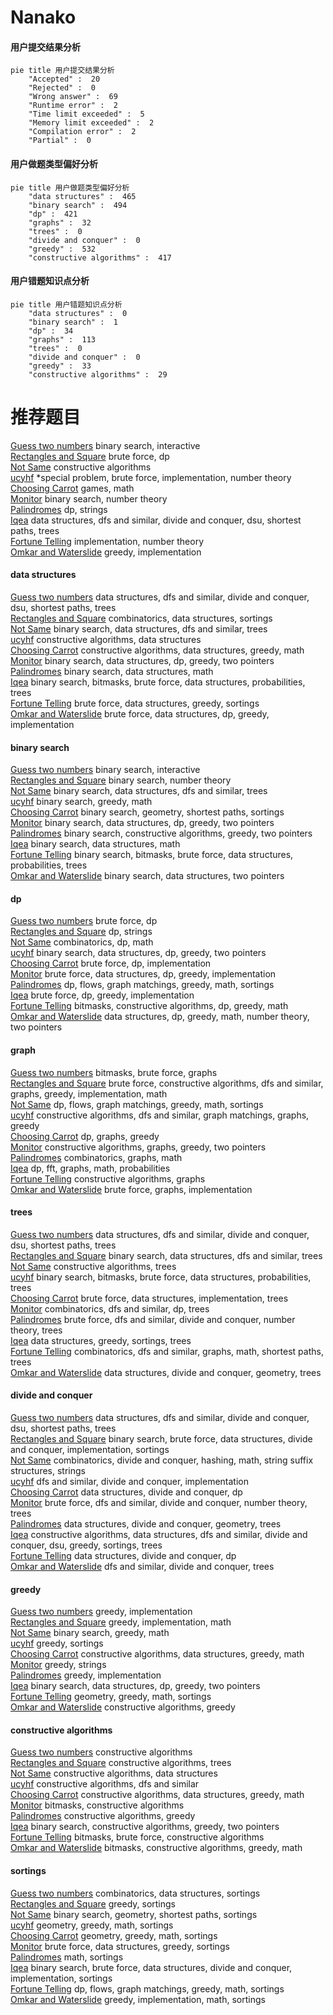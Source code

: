 # Nanako
<!-- tabs:start -->
#### **用户提交结果分析**

```mermaid
pie title 用户提交结果分析
    "Accepted" :  20
    "Rejected" :  0
    "Wrong answer" :  69
    "Runtime error" :  2
    "Time limit exceeded" :  5
    "Memory limit exceeded" :  2
    "Compilation error" :  2
    "Partial" :  0
```
#### **用户做题类型偏好分析**

```mermaid
pie title 用户做题类型偏好分析
    "data structures" :  465
    "binary search" :  494
    "dp" :  421
    "graphs" :  32
    "trees" :  0
    "divide and conquer" :  0
    "greedy" :  532
    "constructive algorithms" :  417
```
#### **用户错题知识点分析**

```mermaid
pie title 用户错题知识点分析
    "data structures" :  0
    "binary search" :  1
    "dp" :  34
    "graphs" :  113
    "trees" :  0
    "divide and conquer" :  0
    "greedy" :  33
    "constructive algorithms" :  29
```
<!-- tabs:end -->
# 推荐题目
[Guess two numbers](https://codeforces.com/contest/1008/problem/E)		binary search,
                        interactive		  
[Rectangles and Square](http://codeforces.com/problemset/problem/335/D)		brute force,
                        dp		  
[Not Same](https://codeforces.com/contest/1261/problem/E)		constructive algorithms		  
[ucyhf](http://codeforces.com/problemset/problem/171/F)		*special problem,
                        brute force,
                        implementation,
                        number theory		  
[Choosing Carrot](http://codeforces.com/problemset/problem/794/E)		games,
                        math		  
[Monitor](http://codeforces.com/problemset/problem/16/C)		binary search,
                        number theory		  
[Palindromes](http://codeforces.com/problemset/problem/137/D)		dp,
                        strings		  
[Iqea](http://codeforces.com/problemset/problem/936/E)		data structures,
                        dfs and similar,
                        divide and conquer,
                        dsu,
                        shortest paths,
                        trees		  
[Fortune Telling](http://codeforces.com/problemset/problem/59/B)		implementation,
                        number theory		  
[Omkar and Waterslide](http://codeforces.com/problemset/problem/1392/C)		greedy,
                        implementation		  
<!-- tabs:start -->
#### **data structures**
[Guess two numbers](http://codeforces.com/problemset/problem/936/E)		data structures,
                        dfs and similar,
                        divide and conquer,
                        dsu,
                        shortest paths,
                        trees		  
[Rectangles and Square](http://codeforces.com/problemset/problem/1420/D)		combinatorics,
                        data structures,
                        sortings		  
[Not Same](http://codeforces.com/problemset/problem/208/E)		binary search,
                        data structures,
                        dfs and similar,
                        trees		  
[ucyhf](http://codeforces.com/problemset/problem/1329/D)		constructive algorithms,
                        data structures		  
[Choosing Carrot](http://codeforces.com/problemset/problem/1406/D)		constructive algorithms,
                        data structures,
                        greedy,
                        math		  
[Monitor](http://codeforces.com/problemset/problem/1492/C)		binary search,
                        data structures,
                        dp,
                        greedy,
                        two pointers		  
[Palindromes](http://codeforces.com/problemset/problem/1490/G)		binary search,
                        data structures,
                        math		  
[Iqea](http://codeforces.com/problemset/problem/1479/D)		binary search,
                        bitmasks,
                        brute force,
                        data structures,
                        probabilities,
                        trees		  
[Fortune Telling](http://codeforces.com/problemset/problem/1497/A)		brute force,
                        data structures,
                        greedy,
                        sortings		  
[Omkar and Waterslide](http://codeforces.com/problemset/problem/1491/C)		brute force,
                        data structures,
                        dp,
                        greedy,
                        implementation		  
#### **binary search**
[Guess two numbers](https://codeforces.com/contest/1008/problem/E)		binary search,
                        interactive		  
[Rectangles and Square](http://codeforces.com/problemset/problem/16/C)		binary search,
                        number theory		  
[Not Same](http://codeforces.com/problemset/problem/208/E)		binary search,
                        data structures,
                        dfs and similar,
                        trees		  
[ucyhf](http://codeforces.com/problemset/problem/750/C)		binary search,
                        greedy,
                        math		  
[Choosing Carrot](http://codeforces.com/problemset/problem/1486/B)		binary search,
                        geometry,
                        shortest paths,
                        sortings		  
[Monitor](http://codeforces.com/problemset/problem/1492/C)		binary search,
                        data structures,
                        dp,
                        greedy,
                        two pointers		  
[Palindromes](http://codeforces.com/problemset/problem/1463/D)		binary search,
                        constructive algorithms,
                        greedy,
                        two pointers		  
[Iqea](http://codeforces.com/problemset/problem/1490/G)		binary search,
                        data structures,
                        math		  
[Fortune Telling](http://codeforces.com/problemset/problem/1479/D)		binary search,
                        bitmasks,
                        brute force,
                        data structures,
                        probabilities,
                        trees		  
[Omkar and Waterslide](http://codeforces.com/problemset/problem/1436/E)		binary search,
                        data structures,
                        two pointers		  
#### **dp**
[Guess two numbers](http://codeforces.com/problemset/problem/335/D)		brute force,
                        dp		  
[Rectangles and Square](http://codeforces.com/problemset/problem/137/D)		dp,
                        strings		  
[Not Same](http://codeforces.com/problemset/problem/568/B)		combinatorics,
                        dp,
                        math		  
[ucyhf](http://codeforces.com/problemset/problem/1492/C)		binary search,
                        data structures,
                        dp,
                        greedy,
                        two pointers		  
[Choosing Carrot](https://codeforces.com/contest/1457/problem/C)		brute force,
                        dp,
                        implementation		  
[Monitor](http://codeforces.com/problemset/problem/1491/C)		brute force,
                        data structures,
                        dp,
                        greedy,
                        implementation		  
[Palindromes](http://codeforces.com/problemset/problem/1437/C)		dp,
                        flows,
                        graph matchings,
                        greedy,
                        math,
                        sortings		  
[Iqea](http://codeforces.com/problemset/problem/1499/B)		brute force,
                        dp,
                        greedy,
                        implementation		  
[Fortune Telling](http://codeforces.com/problemset/problem/1491/D)		bitmasks,
                        constructive algorithms,
                        dp,
                        greedy,
                        math		  
[Omkar and Waterslide](http://codeforces.com/problemset/problem/1497/E1)		data structures,
                        dp,
                        greedy,
                        math,
                        number theory,
                        two pointers		  
#### **graph**
[Guess two numbers](http://codeforces.com/problemset/problem/114/B)		bitmasks,
                        brute force,
                        graphs		  
[Rectangles and Square](http://codeforces.com/problemset/problem/1487/C)		brute force,
                        constructive algorithms,
                        dfs and similar,
                        graphs,
                        greedy,
                        implementation,
                        math		  
[Not Same](http://codeforces.com/problemset/problem/1437/C)		dp,
                        flows,
                        graph matchings,
                        greedy,
                        math,
                        sortings		  
[ucyhf](http://codeforces.com/problemset/problem/1470/D)		constructive algorithms,
                        dfs and similar,
                        graph matchings,
                        graphs,
                        greedy		  
[Choosing Carrot](http://codeforces.com/problemset/problem/1476/C)		dp,
                        graphs,
                        greedy		  
[Monitor](http://codeforces.com/problemset/problem/1304/D)		constructive algorithms,
                        graphs,
                        greedy,
                        two pointers		  
[Palindromes](http://codeforces.com/problemset/problem/1475/C)		combinatorics,
                        graphs,
                        math		  
[Iqea](http://codeforces.com/problemset/problem/553/E)		dp,
                        fft,
                        graphs,
                        math,
                        probabilities		  
[Fortune Telling](http://codeforces.com/problemset/problem/1495/C)		constructive algorithms,
                        graphs		  
[Omkar and Waterslide](http://codeforces.com/problemset/problem/1510/K)		brute force,
                        graphs,
                        implementation		  
#### **trees**
[Guess two numbers](http://codeforces.com/problemset/problem/936/E)		data structures,
                        dfs and similar,
                        divide and conquer,
                        dsu,
                        shortest paths,
                        trees		  
[Rectangles and Square](http://codeforces.com/problemset/problem/208/E)		binary search,
                        data structures,
                        dfs and similar,
                        trees		  
[Not Same](http://codeforces.com/problemset/problem/959/C)		constructive algorithms,
                        trees		  
[ucyhf](http://codeforces.com/problemset/problem/1479/D)		binary search,
                        bitmasks,
                        brute force,
                        data structures,
                        probabilities,
                        trees		  
[Choosing Carrot](http://codeforces.com/problemset/problem/1511/C)		brute force,
                        data structures,
                        implementation,
                        trees		  
[Monitor](http://codeforces.com/problemset/problem/1499/F)		combinatorics,
                        dfs and similar,
                        dp,
                        trees		  
[Palindromes](http://codeforces.com/problemset/problem/1491/E)		brute force,
                        dfs and similar,
                        divide and conquer,
                        number theory,
                        trees		  
[Iqea](http://codeforces.com/problemset/problem/1466/D)		data structures,
                        greedy,
                        sortings,
                        trees		  
[Fortune Telling](http://codeforces.com/problemset/problem/1495/D)		combinatorics,
                        dfs and similar,
                        graphs,
                        math,
                        shortest paths,
                        trees		  
[Omkar and Waterslide](http://codeforces.com/problemset/problem/1303/G)		data structures,
                        divide and conquer,
                        geometry,
                        trees		  
#### **divide and conquer**
[Guess two numbers](http://codeforces.com/problemset/problem/936/E)		data structures,
                        dfs and similar,
                        divide and conquer,
                        dsu,
                        shortest paths,
                        trees		  
[Rectangles and Square](http://codeforces.com/problemset/problem/1461/D)		binary search,
                        brute force,
                        data structures,
                        divide and conquer,
                        implementation,
                        sortings		  
[Not Same](http://codeforces.com/problemset/problem/1466/G)		combinatorics,
                        divide and conquer,
                        hashing,
                        math,
                        string suffix structures,
                        strings		  
[ucyhf](http://codeforces.com/problemset/problem/1490/D)		dfs and similar,
                        divide and conquer,
                        implementation		  
[Choosing Carrot](https://codeforces.com/contest/1483/problem/C)		data structures,
                        divide and conquer,
                        dp		  
[Monitor](http://codeforces.com/problemset/problem/1491/E)		brute force,
                        dfs and similar,
                        divide and conquer,
                        number theory,
                        trees		  
[Palindromes](http://codeforces.com/problemset/problem/1303/G)		data structures,
                        divide and conquer,
                        geometry,
                        trees		  
[Iqea](http://codeforces.com/problemset/problem/1494/D)		constructive algorithms,
                        data structures,
                        dfs and similar,
                        divide and conquer,
                        dsu,
                        greedy,
                        sortings,
                        trees		  
[Fortune Telling](http://codeforces.com/problemset/problem/1482/E)		data structures,
                        divide and conquer,
                        dp		  
[Omkar and Waterslide](http://codeforces.com/problemset/problem/566/C)		dfs and similar,
                        divide and conquer,
                        trees		  
#### **greedy**
[Guess two numbers](http://codeforces.com/problemset/problem/1392/C)		greedy,
                        implementation		  
[Rectangles and Square](http://codeforces.com/problemset/problem/1092/D1)		greedy,
                        implementation,
                        math		  
[Not Same](http://codeforces.com/problemset/problem/750/C)		binary search,
                        greedy,
                        math		  
[ucyhf](http://codeforces.com/problemset/problem/785/B)		greedy,
                        sortings		  
[Choosing Carrot](http://codeforces.com/problemset/problem/1406/D)		constructive algorithms,
                        data structures,
                        greedy,
                        math		  
[Monitor](https://codeforces.com/contest/1489/problem/C)		greedy,
                        strings		  
[Palindromes](http://codeforces.com/problemset/problem/1506/B)		greedy,
                        implementation		  
[Iqea](http://codeforces.com/problemset/problem/1492/C)		binary search,
                        data structures,
                        dp,
                        greedy,
                        two pointers		  
[Fortune Telling](https://codeforces.com/contest/1496/problem/C)		geometry,
                        greedy,
                        math,
                        sortings		  
[Omkar and Waterslide](http://codeforces.com/problemset/problem/1493/A)		constructive algorithms,
                        greedy		  
#### **constructive algorithms**
[Guess two numbers](https://codeforces.com/contest/1261/problem/E)		constructive algorithms		  
[Rectangles and Square](http://codeforces.com/problemset/problem/959/C)		constructive algorithms,
                        trees		  
[Not Same](http://codeforces.com/problemset/problem/1329/D)		constructive algorithms,
                        data structures		  
[ucyhf](http://codeforces.com/problemset/problem/1446/E)		constructive algorithms,
                        dfs and similar		  
[Choosing Carrot](http://codeforces.com/problemset/problem/1406/D)		constructive algorithms,
                        data structures,
                        greedy,
                        math		  
[Monitor](https://codeforces.com/contest/1480/problem/E)		bitmasks,
                        constructive algorithms		  
[Palindromes](http://codeforces.com/problemset/problem/1493/A)		constructive algorithms,
                        greedy		  
[Iqea](http://codeforces.com/problemset/problem/1463/D)		binary search,
                        constructive algorithms,
                        greedy,
                        two pointers		  
[Fortune Telling](https://codeforces.com/contest/1456/problem/B)		bitmasks,
                        brute force,
                        constructive algorithms		  
[Omkar and Waterslide](http://codeforces.com/problemset/problem/1492/D)		bitmasks,
                        constructive algorithms,
                        greedy,
                        math		  
#### **sortings**
[Guess two numbers](http://codeforces.com/problemset/problem/1420/D)		combinatorics,
                        data structures,
                        sortings		  
[Rectangles and Square](http://codeforces.com/problemset/problem/785/B)		greedy,
                        sortings		  
[Not Same](http://codeforces.com/problemset/problem/1486/B)		binary search,
                        geometry,
                        shortest paths,
                        sortings		  
[ucyhf](https://codeforces.com/contest/1496/problem/C)		geometry,
                        greedy,
                        math,
                        sortings		  
[Choosing Carrot](http://codeforces.com/problemset/problem/1495/A)		geometry,
                        greedy,
                        math,
                        sortings		  
[Monitor](http://codeforces.com/problemset/problem/1497/A)		brute force,
                        data structures,
                        greedy,
                        sortings		  
[Palindromes](http://codeforces.com/problemset/problem/1427/A)		math,
                        sortings		  
[Iqea](http://codeforces.com/problemset/problem/1461/D)		binary search,
                        brute force,
                        data structures,
                        divide and conquer,
                        implementation,
                        sortings		  
[Fortune Telling](http://codeforces.com/problemset/problem/1437/C)		dp,
                        flows,
                        graph matchings,
                        greedy,
                        math,
                        sortings		  
[Omkar and Waterslide](http://codeforces.com/problemset/problem/1473/A)		greedy,
                        implementation,
                        math,
                        sortings		  
<!-- tabs:end -->
